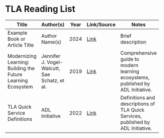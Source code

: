 # TLA Reading List

| Title                                              | Author(s)                                   | Year | Link/Source                                                                 | Notes                                                                                 |
|----------------------------------------------------|---------------------------------------------|------|------------------------------------------------------------------------------|---------------------------------------------------------------------------------------|
| Example Book or Article Title                      | Author Name(s)                              | 2024 | [Link](https://example.com)                                                  | Brief description                                                                     |
| Modernizing Learning: Building the Future Learning Ecosystem | Jennifer J. Vogel-Walcutt, Sae Schatz, et al. | 2019 | [Link](https://www.adlnet.gov/assets/uploads/Modernizing%20Learning.pdf)     | Comprehensive guide to modern learning ecosystems, published by ADL Initiative.        |
| TLA Quick Service Definitions                      | ADL Initiative                              | 2022 | [Link](https://www.adlnet.gov/guides/tla/)                                   | Definitions and descriptions of TLA Quick Services, published by ADL Initiative.       |
<!-- Add more rows as needed